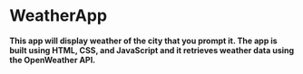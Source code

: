 # WeatherApp

**This app will display weather of the city that you prompt it. The app is built using HTML, CSS, and JavaScript and it retrieves weather data using the OpenWeather API.**
